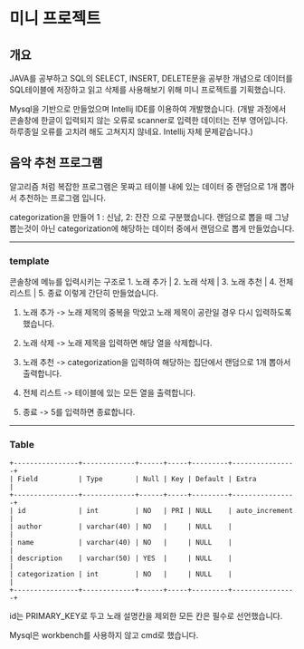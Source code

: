 # 미니 프로젝트

## 개요

JAVA를 공부하고 SQL의 SELECT, INSERT, DELETE문을 공부한 개념으로 데이터를 SQL테이블에 저장하고 읽고 삭제를 사용해보기 위해 미니 프로젝트를 기획했습니다.

Mysql을 기반으로 만들었으며 Intellij IDE를 이용하여 개발했습니다. (개발 과정에서 콘솔창에 한글이 입력되지 않는 오류로 scanner로 입력한 데이터는 전부 영어입니다.
하루종일 오류를 고치려 해도 고쳐지지 않네요. Intellij 자체 문제같습니다.)

## 음악 추천 프로그램
알고리즘 처럼 복잡한 프로그램은 못짜고 테이블 내에 있는 데이터 중 랜덤으로 1개 뽑아서 추천하는 프로그램 입니다.

categorization을 만들어 1 : 신남, 2: 잔잔 으로 구분했습니다. 랜덤으로 뽑을 때 그냥 뽑는것이 아닌 categorization에 해당하는 데이터 중에서 랜덤으로 뽑게 만들었습니다.
***
### template

콘솔창에 메뉴를 입력시키는 구조로 1. 노래 추가 | 2. 노래 삭제 | 3. 노래 추천 | 4. 전체 리스트 | 5. 종료 이렇게 간단히 만들었습니다.

1. 노래 추가 -> 노래 제목의 중복을 막았고 노래 제목이 공란일 경우 다시 입력하도록 했습니다.

2. 노래 삭제 -> 노래 제목을 입력하면 해당 열을 삭제합니다.

3. 노래 추천 -> categorization을 입력하여 해당하는 집단에서 랜덤으로 1개 뽑아서 출력합니다.

4. 전체 리스트 -> 테이블에 있는 모든 열을 출력합니다.

5. 종료 -> 5를 입력하면 종료합니다.
***
### Table
```
+----------------+-------------+------+-----+---------+----------------+
| Field          | Type        | Null | Key | Default | Extra          |
+----------------+-------------+------+-----+---------+----------------+
| id             | int         | NO   | PRI | NULL    | auto_increment |
| author         | varchar(40) | NO   |     | NULL    |                |
| name           | varchar(40) | NO   |     | NULL    |                |
| description    | varchar(50) | YES  |     | NULL    |                |
| categorization | int         | NO   |     | NULL    |                |
+----------------+-------------+------+-----+---------+----------------+
```
id는 PRIMARY_KEY로 두고 노래 설명칸을 제외한 모든 칸은 필수로 선언했습니다.

Mysql은 workbench를 사용하지 않고 cmd로 했습니다.

